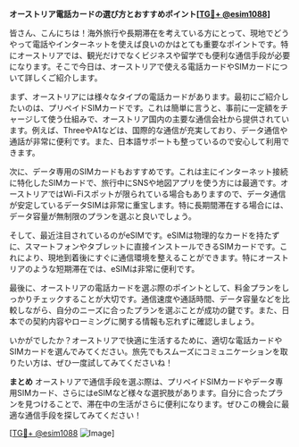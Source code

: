 **オーストリア電話カードの選び方とおすすめポイント[[TG💪+ @esim1088](https://t.me/s/esim1088)]**

皆さん、こんにちは！海外旅行や長期滞在を考えている方にとって、現地でどうやって電話やインターネットを使えば良いのかはとても重要なポイントです。特にオーストリアでは、観光だけでなくビジネスや留学でも便利な通信手段が必要になります。そこで今日は、オーストリアで使える電話カードやSIMカードについて詳しくご紹介します。

まず、オーストリアには様々なタイプの電話カードがあります。最初にご紹介したいのは、プリペイドSIMカードです。これは簡単に言うと、事前に一定額をチャージして使う仕組みで、オーストリア国内の主要な通信会社から提供されています。例えば、ThreeやA1などは、国際的な通信が充実しており、データ通信や通話が非常に便利です。また、日本語サポートも整っているので安心して利用できます。

次に、データ専用のSIMカードもおすすめです。これは主にインターネット接続に特化したSIMカードで、旅行中にSNSや地図アプリを使う方には最適です。オーストリアではWi-Fiスポットが限られている場合もありますので、データ通信が安定しているデータSIMは非常に重宝します。特に長期間滞在する場合には、データ容量が無制限のプランを選ぶと良いでしょう。

そして、最近注目されているのがeSIMです。eSIMは物理的なカードを持たずに、スマートフォンやタブレットに直接インストールできるSIMカードです。これにより、現地到着後にすぐに通信環境を整えることができます。特にオーストリアのような短期滞在では、eSIMは非常に便利です。

最後に、オーストリアの電話カードを選ぶ際のポイントとして、料金プランをしっかりチェックすることが大切です。通信速度や通話時間、データ容量などを比較しながら、自分のニーズに合ったプランを選ぶことが成功の鍵です。また、日本での契約内容やローミングに関する情報も忘れずに確認しましょう。

いかがでしたか？オーストリアで快適に生活するために、適切な電話カードやSIMカードを選んでみてください。旅先でもスムーズにコミュニケーションを取りたい方は、ぜひ一度試してみてくださいね！

**まとめ**
オーストリアで通信手段を選ぶ際は、プリペイドSIMカードやデータ専用SIMカード、さらにはeSIMなど様々な選択肢があります。自分に合ったプランを見つけることで、滞在中の生活がさらに便利になります。ぜひこの機会に最適な通信手段を探してみてください！

[[TG💪+ @esim1088](https://t.me/s/esim1088) ![Image](https://i.postimg.cc/Y0z9fWf4/image.png)]